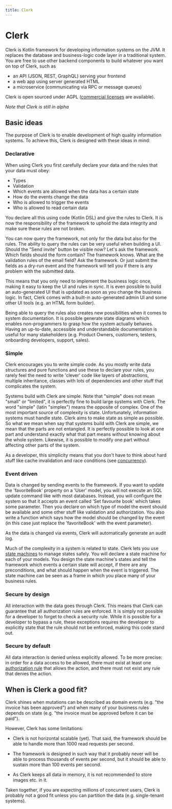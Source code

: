 ```yaml
---
title: Clerk
---
```


# Clerk

Clerk is Kotlin framework for developing information systems on the JVM. It replaces the database
and
business-logic code layer in a traditional system. You are free to use other backend components to build
whatever you want on top of Clerk, such as

* an API (JSON, REST, GraphQL) serving your frontend
* a web app using server generated HTML
* a microservice (communicating via RPC or message queues)

Clerk is open sourced under AGPL ([commercial licenses](commercial-licence) are available).

_Note that Clerk is still in alpha_

## Basic ideas

The purpose of Clerk is to enable development of high quality information systems. To achieve this, Clerk is designed 
with these ideas in mind:

### Declarative

When using Clerk you first carefully declare your data and the rules that your data must obey:

* Types
* Validation
* Which events are allowed when the data has a certain state
* How do the events change the data
* Who is allowed to trigger the events
* Who is allowed to read certain data

You declare all this using code (Kotlin DSL) and give the rules to Clerk.
It is now the responsibility of the framework to uphold the data integrity and make
sure these rules are not broken.

You can now query the framework, not only for the data but also for the rules. The ability to query the rules can be
very useful when building a UI. Should the "Send invite" button be visible now? Let's ask the framework. Which fields
should the form contain? The framework knows. What are the validation rules of the email field? Ask the framework. Or
just submit the fields as a dry-run event and the framework will tell you if there is any problem with the submitted
data.

This means that you only need to implement the business logic once, making it easy to keep the UI and rules in
sync. It is even possible to build an auto-generated UI that is updated as soon as you change the business logic. In
fact, Clerk comes with a built-in auto-generated admin UI and some other UI tools (e.g. an HTML form builder).

Being able to query the rules also creates new possibilities when it comes to system documentation. It is possible
generate state diagrams which enables non-programmers to grasp how the system actually behaves. Having an up-to-date,
accessible and understandable documentation is useful for many stakeholders (e.g. Product Owners, customers, testers,
onboarding developers, support, sales).

### Simple

Clerk encourages you to write simple code. As you mostly write data structures and pure functions and use these
to declare your rules, you rarely feel the need to write 'clever' code like layers of abstractions, multiple
inheritance, classes with lots of dependencies and other stuff that complicates the system.

Systems build with Clerk are simple. Note that "simple" does not mean "small" or "limited", it is
perfectly fine to build large systems with Clerk. The word "simple" (latin "simplex") means the opposite of
complex. One of the most important source of complexity is state. Unfortunately, information systems must handle state.
Clerk aims to make state as simple as possible. So what we mean when say that systems build with Clerk are simple, we
mean that the parts are not entangled. It is perfectly possible to look at one part and understand exactly what
that part means without knowing about the whole system. Likewise, it is possible to modify one part without affecting
other parts of the system.

As a developer, this simplicity means that you don't have to think about hard stuff like cache invalidation and race
conditions (see [concurrency](/docs/advanced-topics/concurrency)).

### Event driven

Data is changed by sending events to the framework. If you want to update the 'favoriteBook' property on a
'User' model, you will not execute an SQL update command like with most databases. Instead, you will configure the
system
so that it accepts an event called 'Set favourite book' which takes some parameter. Then you declare on which type of
model
the event should be available and some other stuff like validation and authorization. You also write a function which
says how the model should be changed by the event (in this case just replace the 'favoriteBook' with the event
parameter).

As the data is changed via events, Clerk will automatically generate an audit log.

Much of the complexity in a system is related to state. Clerk lets you use [state machines](https://en.wikipedia.org/wiki/Finite-state_machine) to manage states 
safely. You will declare a state machine for each of your models. You design the state machine's states and tell the framework
which events a certain state will accept, if there are any preconditions, and what should happen when the event is
triggered. The state machine can be seen as a frame in which you place many of your business rules.

### Secure by design
All interaction with the data goes through Clerk. This means that Clerk can guarantee that all authorization rules are 
enforced. It is simply not possible for a developer to forget to check a security rule. While it is possible for a developer 
to bypass a rule, these exceptions requires the developer to explicitly state that the rule should not be enforced, making 
this code stand out.

### Secure by default
All data interaction is denied unless explicitly allowed. To be more precise: in order for a data access to be allowed, 
there must exist at least one [authorization rule](/docs/building-config/authorization) that allows the action, and 
there must not exist any rule that denies the action. 

## When is Clerk a good fit?

Clerk shines when mutations can be described as domain events (e.g. "the invoice has been approved") and
when many of your business rules depends on state (e.g. "the invoice must be approved before it can be paid").

However, Clerk has some limitations: 

* Clerk is not horizontal scalable (yet). That said, the
  framework should be able to handle more than 1000 read requests per second.

* The framework is designed in such way that it probably never will be able to process thousands of events
  per second, but it should be able to sustain more than 100 events per second.

* As Clerk keeps all data in memory, it is not recommended to store images etc. in it.

Taken together, if you are expecting millions of concurrent users, Clerk is probably not a good fit unless you
can partition the data (e.g. single-tenant systems).
